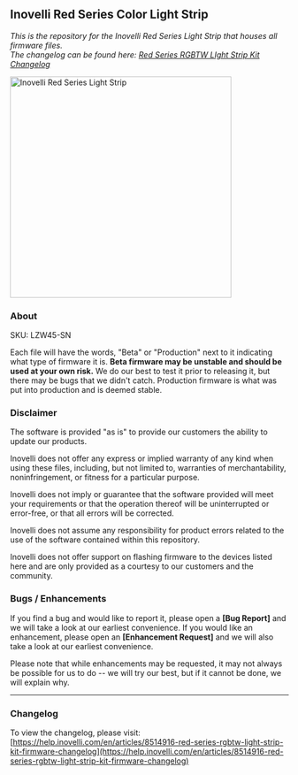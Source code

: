## <b>Inovelli Red Series Color Light Strip</b>
*This is the repository for the Inovelli Red Series Light Strip that houses all firmware files.
<br>
The changelog can be found here: [Red Series RGBTW LIght Strip Kit Changelog](https://help.inovelli.com/en/articles/8514916-red-series-rgbtw-light-strip-kit-firmware-changelog)*

<img
     src = 'https://cdn.shopify.com/s/files/1/0612/9519/8373/products/InovelliLightStripKit_1800x1800.png.jpg?v=1659052412'
     alt = 'Inovelli Red Series Light Strip'
     width = 400
/>

### About

SKU: LZW45-SN

Each file will have the words, "Beta" or "Production" next to it indicating what type of firmware it is. **Beta firmware may be unstable and should be used at your own risk.** We do our best to test it prior to releasing it, but there may be bugs that we didn't catch. Production firmware is what was put into production and is deemed stable.

### Disclaimer
The software is provided "as is" to provide our customers the ability to update our products.

Inovelli does not offer any express or implied warranty of any kind when using these files, including, but not limited to, warranties of merchantability, noninfringement, or fitness for a particular purpose. 

Inovelli does not imply or guarantee that the software provided will meet your requirements or that the operation thereof will be uninterrupted or error-free, or that all errors will be corrected.

Inovelli does not assume any responsibility for product errors related to the use of the software contained within this repository.

Inovelli does not offer support on flashing firmware to the devices listed here and are only provided as a courtesy to our customers and the community.

### Bugs / Enhancements
If you find a bug and would like to report it, please open a **[Bug Report]** and we will take a look at our earliest convenience. If you would like an enhancement, please open an **[Enhancement Request]** and we will also take a look at our earliest convenience. 

Please note that while enhancements may be requested, it may not always be possible for us to do -- we will try our best, but if it cannot be done, we will explain why.

***

### Changelog
To view the changelog, please visit: [https://help.inovelli.com/en/articles/8514916-red-series-rgbtw-light-strip-kit-firmware-changelog](https://help.inovelli.com/en/articles/8514916-red-series-rgbtw-light-strip-kit-firmware-changelog)
